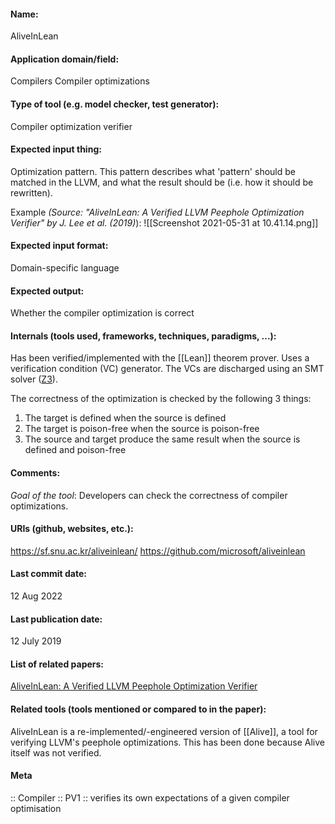 #### Name:
AliveInLean

#### Application domain/field:
Compilers
Compiler optimizations

#### Type of tool (e.g. model checker, test generator):
Compiler optimization verifier

#### Expected input thing:
Optimization pattern. This pattern describes what 'pattern' should be matched in the LLVM, and what the result should be (i.e. how it should be rewritten).

Example *(Source: "AliveInLean: A Verified LLVM Peephole Optimization Verifier" by J. Lee et al. (2019)*):
![[Screenshot 2021-05-31 at 10.41.14.png]]

#### Expected input format:
Domain-specific language

#### Expected output:
Whether the compiler optimization is correct

#### Internals (tools used, frameworks, techniques, paradigms, ...):
Has been verified/implemented with the [[Lean]] theorem prover.
Uses a verification condition (VC) generator. The VCs are discharged using an SMT solver ([Z3](Solvers/SMT/Z3.md)).

The correctness of the optimization is checked by the following 3 things:
1. The target is defined when the source is defined
2. The target is poison-free when the source is poison-free
3. The source and target produce the same result when the source is defined and poison-free

#### Comments:
*Goal of the tool*: Developers can check the correctness of compiler optimizations.

#### URIs (github, websites, etc.):
https://sf.snu.ac.kr/aliveinlean/
https://github.com/microsoft/aliveinlean

#### Last commit date:
12 Aug 2022

#### Last publication date:
12 July 2019

#### List of related papers:
[AliveInLean: A Verified LLVM Peephole Optimization Verifier](https://doi.org/10.1007/978-3-030-25543-5_25)

#### Related tools (tools mentioned or compared to in the paper):
AliveInLean is a re-implemented/-engineered version of [[Alive]], a tool for verifying LLVM's peephole optimizations. This has been done because Alive itself was not verified.

#### Meta
:: Compiler
:: PV1 :: verifies its own expectations of a given compiler optimisation